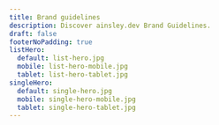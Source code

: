 ```yaml
---
title: Brand guidelines
description: Discover ainsley.dev Brand Guidelines.
draft: false
footerNoPadding: true
listHero:
  default: list-hero.jpg
  mobile: list-hero-mobile.jpg
  tablet: list-hero-tablet.jpg
singleHero:
  default: single-hero.jpg
  mobile: single-hero-mobile.jpg
  tablet: single-hero-tablet.jpg
---
```

